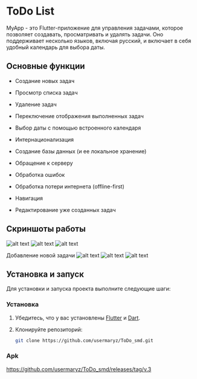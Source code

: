 # ToDo List

MyApp - это Flutter-приложение для управления задачами, которое позволяет создавать, просматривать и удалять задачи. Оно поддерживает несколько языков, включая русский, и включает в себя удобный календарь для выбора даты.

## Основные функции

- Создание новых задач
- Просмотр списка задач
- Удаление задач
- Переключение отображения выполненных задач
- Выбор даты с помощью встроенного календаря

- Интернационализация
- Создание базы данных (и ее локальное хранение)
- Обращение к серверу

- Обработка ошибок
- Обработка потери интернета (offline-first)
- Навигация
- Редактирование уже созданных задач

## Скриншоты работы

![alt text](result_img/список2.png)
![alt text](result_img/список3.png)
![alt text](result_img/список1.png)

Добавление новой задачи
![alt text](result_img/новое1.png)
![alt text](result_img/новое2.png)
![alt text](result_img/новое3.png)


## Установка и запуск

Для установки и запуска проекта выполните следующие шаги:

### Установка

1. Убедитесь, что у вас установлены [Flutter](https://flutter.dev/docs/get-started/install) и [Dart](https://dart.dev/get-dart).

2. Клонируйте репозиторий:

   ```sh
   git clone https://github.com/usermaryz/ToDo_smd.git

### Apk 
https://github.com/usermaryz/ToDo_smd/releases/tag/v.3